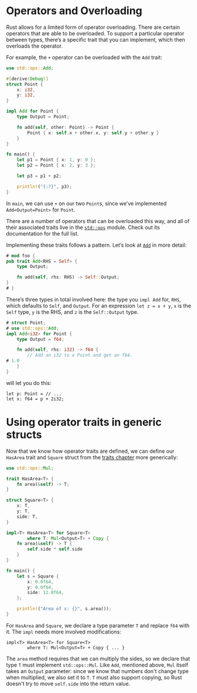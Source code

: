 # Operators and Overloading

Rust allows for a limited form of operator overloading. There are certain
operators that are able to be overloaded. To support a particular operator
between types, there’s a specific trait that you can implement, which then
overloads the operator.

For example, the `+` operator can be overloaded with the `Add` trait:

```rust
use std::ops::Add;

#[derive(Debug)]
struct Point {
    x: i32,
    y: i32,
}

impl Add for Point {
    type Output = Point;

    fn add(self, other: Point) -> Point {
        Point { x: self.x + other.x, y: self.y + other.y }
    }
}

fn main() {
    let p1 = Point { x: 1, y: 0 };
    let p2 = Point { x: 2, y: 3 };

    let p3 = p1 + p2;

    println!("{:?}", p3);
}
```

In `main`, we can use `+` on our two `Point`s, since we’ve implemented
`Add<Output=Point>` for `Point`.

There are a number of operators that can be overloaded this way, and all of
their associated traits live in the [`std::ops`][stdops] module. Check out its
documentation for the full list.

[stdops]: ../std/ops/index.html

Implementing these traits follows a pattern. Let’s look at [`Add`][add] in more
detail:

```rust
# mod foo {
pub trait Add<RHS = Self> {
    type Output;

    fn add(self, rhs: RHS) -> Self::Output;
}
# }
```

[add]: ../std/ops/trait.Add.html

There’s three types in total involved here: the type you `impl Add` for, `RHS`,
which defaults to `Self`, and `Output`. For an expression `let z = x + y`, `x`
is the `Self` type, `y` is the RHS, and `z` is the `Self::Output` type.

```rust
# struct Point;
# use std::ops::Add;
impl Add<i32> for Point {
    type Output = f64;

    fn add(self, rhs: i32) -> f64 {
        // Add an i32 to a Point and get an f64.
# 1.0
    }
}
```

will let you do this:

```rust,ignore
let p: Point = // ...
let x: f64 = p + 2i32;
```

# Using operator traits in generic structs

Now that we know how operator traits are defined, we can define our `HasArea`
trait and `Square` struct from the [traits chapter][traits] more generically:

[traits]: traits.html

```rust
use std::ops::Mul;

trait HasArea<T> {
    fn area(&self) -> T;
}

struct Square<T> {
    x: T,
    y: T,
    side: T,
}

impl<T> HasArea<T> for Square<T>
        where T: Mul<Output=T> + Copy {
    fn area(&self) -> T {
        self.side * self.side
    }
}

fn main() {
    let s = Square {
        x: 0.0f64,
        y: 0.0f64,
        side: 12.0f64,
    };

    println!("Area of s: {}", s.area());
}
```

For `HasArea` and `Square`, we declare a type parameter `T` and replace
`f64` with it. The `impl` needs more involved modifications:

```rust,ignore
impl<T> HasArea<T> for Square<T>
        where T: Mul<Output=T> + Copy { ... }
```

The `area` method requires that we can multiply the sides, so we declare that
type `T` must implement `std::ops::Mul`. Like `Add`, mentioned above, `Mul`
itself takes an `Output` parameter: since we know that numbers don't change
type when multiplied, we also set it to `T`. `T` must also support copying, so
Rust doesn't try to move `self.side` into the return value.
